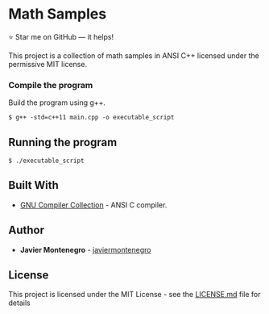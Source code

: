 # Math Samples
:star: Star me on GitHub — it helps!

This project is a collection of math samples in ANSI C++
licensed under the permissive MIT license.


### Compile the program

Build the program using g++.
```
$ g++ -std=c++11 main.cpp -o executable_script 
```
## Running the program 
```
$ ./executable_script
```

## Built With

* [GNU Compiler Collection](https://gcc.gnu.org/) - ANSI C compiler.

## Author

* **Javier Montenegro** - [javiermontenegro](https://javiermontenegro.github.io/)

## License

This project is licensed under the MIT License - see the [LICENSE.md](LICENSE.md) file for details
